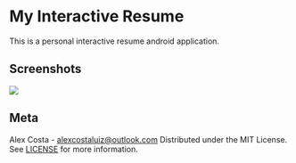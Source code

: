 # My Interactive Resume
This is a personal interactive resume android application.

## Screenshots
![](header.png)

## Meta

Alex Costa - alexcostaluiz@outlook.com
Distributed under the MIT License. See [LICENSE](https://github.com/alexcostaluiz/MyInteractiveResume) for more information.
